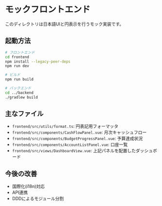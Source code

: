 # モックフロントエンド

このディレクトリは日本語UIと円表示を行うモック実装です。

## 起動方法

```bash
# フロントエンド
cd frontend
npm install --legacy-peer-deps
npm run dev

# ビルド
npm run build

# バックエンド
cd ../backend
./gradlew build
```

## 主なファイル
- `frontend/src/utils/format.ts`: 円表記用フォーマッタ
- `frontend/src/components/CashFlowPanel.vue`: 月次キャッシュフロー
- `frontend/src/components/BudgetProgressPanel.vue`: 予算達成状況
- `frontend/src/components/AccountListPanel.vue`: 口座一覧
- `frontend/src/views/DashboardView.vue`: 上記パネルを配置したダッシュボード

## 今後の改善
- 国際化(i18n)対応
- API連携
- DDDによるモジュール分割
